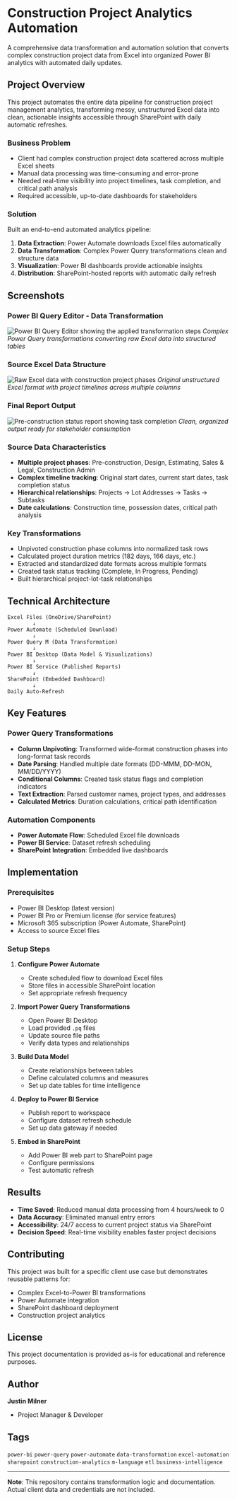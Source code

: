 # Construction Project Analytics Automation

A comprehensive data transformation and automation solution that converts complex construction project data from Excel into organized Power BI analytics with automated daily updates.

## Project Overview

This project automates the entire data pipeline for construction project management analytics, transforming messy, unstructured Excel data into clean, actionable insights accessible through SharePoint with daily automatic refreshes.

### Business Problem
- Client had complex construction project data scattered across multiple Excel sheets
- Manual data processing was time-consuming and error-prone
- Needed real-time visibility into project timelines, task completion, and critical path analysis
- Required accessible, up-to-date dashboards for stakeholders

### Solution
Built an end-to-end automated analytics pipeline:
1. **Data Extraction**: Power Automate downloads Excel files automatically
2. **Data Transformation**: Complex Power Query transformations clean and structure data
3. **Visualization**: Power BI dashboards provide actionable insights
4. **Distribution**: SharePoint-hosted reports with automatic daily refresh

## Screenshots

### Power BI Query Editor - Data Transformation
![Power BI Query Editor showing the applied transformation steps](image1.png)
*Complex Power Query transformations converting raw Excel data into structured tables*

### Source Excel Data Structure
![Raw Excel data with construction project phases](image3.png)
*Original unstructured Excel format with project timelines across multiple columns*

### Final Report Output
![Pre-construction status report showing task completion](image2.png)
*Clean, organized output ready for stakeholder consumption*

### Source Data Characteristics
- **Multiple project phases**: Pre-construction, Design, Estimating, Sales & Legal, Construction Admin
- **Complex timeline tracking**: Original start dates, current start dates, task completion status
- **Hierarchical relationships**: Projects → Lot Addresses → Tasks → Subtasks
- **Date calculations**: Construction time, possession dates, critical path analysis

### Key Transformations
- Unpivoted construction phase columns into normalized task rows
- Calculated project duration metrics (182 days, 166 days, etc.)
- Extracted and standardized date formats across multiple formats
- Created task status tracking (Complete, In Progress, Pending)
- Built hierarchical project-lot-task relationships

## Technical Architecture

```
Excel Files (OneDrive/SharePoint)
        ↓
Power Automate (Scheduled Download)
        ↓
Power Query M (Data Transformation)
        ↓
Power BI Desktop (Data Model & Visualizations)
        ↓
Power BI Service (Published Reports)
        ↓
SharePoint (Embedded Dashboard)
        ↓
Daily Auto-Refresh
```

## Key Features

### Power Query Transformations
- **Column Unpivoting**: Transformed wide-format construction phases into long-format task records
- **Date Parsing**: Handled multiple date formats (DD-MMM, DD-MON, MM/DD/YYYY)
- **Conditional Columns**: Created task status flags and completion indicators
- **Text Extraction**: Parsed customer names, project types, and addresses
- **Calculated Metrics**: Duration calculations, critical path identification

### Automation Components
- **Power Automate Flow**: Scheduled Excel file downloads
- **Power BI Service**: Dataset refresh scheduling
- **SharePoint Integration**: Embedded live dashboards

## Implementation

### Prerequisites
- Power BI Desktop (latest version)
- Power BI Pro or Premium license (for service features)
- Microsoft 365 subscription (Power Automate, SharePoint)
- Access to source Excel files

### Setup Steps

1. **Configure Power Automate**
   - Create scheduled flow to download Excel files
   - Store files in accessible SharePoint location
   - Set appropriate refresh frequency

2. **Import Power Query Transformations**
   - Open Power BI Desktop
   - Load provided `.pq` files
   - Update source file paths
   - Verify data types and relationships

3. **Build Data Model**
   - Create relationships between tables
   - Define calculated columns and measures
   - Set up date tables for time intelligence

4. **Deploy to Power BI Service**
   - Publish report to workspace
   - Configure dataset refresh schedule
   - Set up data gateway if needed

5. **Embed in SharePoint**
   - Add Power BI web part to SharePoint page
   - Configure permissions
   - Test automatic refresh


## Results

- **Time Saved**: Reduced manual data processing from 4 hours/week to 0
- **Data Accuracy**: Eliminated manual entry errors
- **Accessibility**: 24/7 access to current project status via SharePoint
- **Decision Speed**: Real-time visibility enables faster project decisions

## Contributing

This project was built for a specific client use case but demonstrates reusable patterns for:
- Complex Excel-to-Power BI transformations
- Power Automate integration
- SharePoint dashboard deployment
- Construction project analytics

## License

This project documentation is provided as-is for educational and reference purposes.

## Author

**Justin Milner**
- Project Manager & Developer

## Tags

`power-bi` `power-query` `power-automate` `data-transformation` `excel-automation` `sharepoint` `construction-analytics` `m-language` `etl` `business-intelligence`

---

**Note**: This repository contains transformation logic and documentation. Actual client data and credentials are not included.
